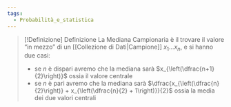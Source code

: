 ```yaml
---
tags:
  - Probabilità_e_statistica
---
```

>[!Definizione]  Definizione
>La Mediana Campionaria è il trovare il valore “in mezzo” di un [[Collezione di Dati|Campione]] $x_{1}\dots x_{n}$, e si hanno due casi:
>- se $n$ è dispari avremo che la mediana sarà $x_{\left(\dfrac{n+1}{2}\right)}$ ossia il valore centrale
>- se $n$ è pari avremo che la mediana sarà $\dfrac{x_{\left(\dfrac{n}{2}\right)} + x_{\left(\dfrac{n}{2} + 1\right)}}{2}$ ossia la media dei due valori centrali

